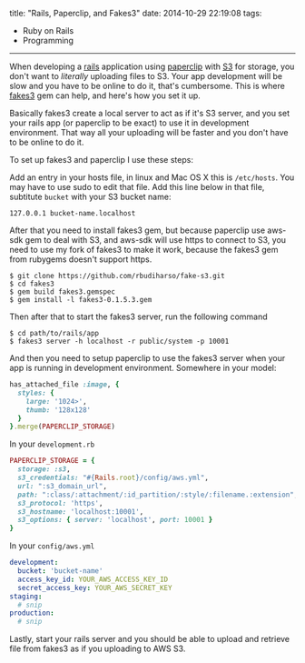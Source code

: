 title: "Rails, Paperclip, and Fakes3"
date: 2014-10-29 22:19:08
tags:
- Ruby on Rails
- Programming
---

When developing a [rails](http://rubyonrails.org) application using [paperclip](https://github.com/thoughtbot/paperclip) with [S3](http://aws.amazon.com/s3/) for storage, you don't want to _literally_ uploading files to S3. Your app development will be slow and you have to be online to do it, that's cumbersome. This is where [fakes3](https://github.com/jubos/fake-s3) gem can help, and here's how you set it up.

<!-- more -->

Basically fakes3 create a local server to act as if it's S3 server, and you set your rails app (or paperclip to be exact) to use it in development environment. That way all your uploading will be faster and you don't have to be online to do it.

To set up fakes3 and paperclip I use these steps:

Add an entry in your hosts file, in linux and Mac OS X this is `/etc/hosts`. You may have to use sudo to edit that file. Add this line below in that file, subtitute `bucket` with your S3 bucket name:

``` text
127.0.0.1 bucket-name.localhost
```

After that you need to install fakes3 gem, but because paperclip use aws-sdk gem to deal with S3, and aws-sdk will use https to connect to S3, you need to use my fork of fakes3 to make it work, because the fakes3 gem from rubygems doesn't support https.

``` text
$ git clone https://github.com/rbudiharso/fake-s3.git
$ cd fakes3
$ gem build fakes3.gemspec
$ gem install -l fakes3-0.1.5.3.gem
```

Then after that to start the fakes3 server, run the following command
``` text
$ cd path/to/rails/app
$ fakes3 server -h localhost -r public/system -p 10001
```

And then you need to setup paperclip to use the fakes3 server when your app is running in development environment. Somewhere in your model:
``` ruby
has_attached_file :image, {
  styles: {
    large: '1024>',
    thumb: '128x128'
  }
}.merge(PAPERCLIP_STORAGE)
```
In your `development.rb`
``` ruby
PAPERCLIP_STORAGE = {
  storage: :s3,
  s3_credentials: "#{Rails.root}/config/aws.yml",
  url: ":s3_domain_url",
  path: ":class/:attachment/:id_partition/:style/:filename.:extension",
  s3_protocol: 'https',
  s3_hostname: 'localhost:10001',
  s3_options: { server: 'localhost', port: 10001 }
}
```
In your `config/aws.yml`
``` yaml
development:
  bucket: 'bucket-name'
  access_key_id: YOUR_AWS_ACCESS_KEY_ID
  secret_access_key: YOUR_AWS_SECRET_KEY
staging:
  # snip
production:
  # snip
```

Lastly, start your rails server and you should be able to upload and retrieve file from fakes3 as if you uploading to AWS S3.
